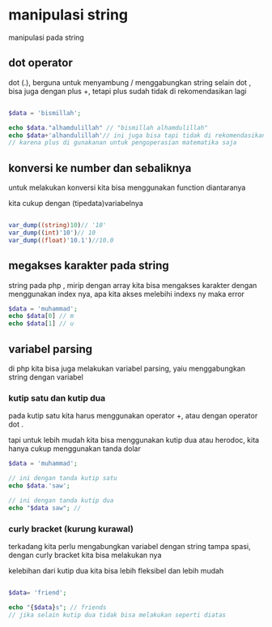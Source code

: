 # manipulasi string
manipulasi pada string

## dot operator

dot (.), berguna untuk menyambung / menggabungkan string
selain dot , bisa juga dengan plus +, tetapi plus sudah tidak di rekomendasikan lagi


```php

$data = 'bismillah';

echo $data."alhamdulillah" // "bismillah alhamdulillah"
echo $data+'alhandulillah'// ini juga bisa tapi tidak di rekomendasikan lagi
// karena plus di gunakanan untuk pengoperasian matematika saja

```

## konversi ke number dan sebaliknya
untuk melakukan konversi kita bisa menggunakan function diantaranya

kita cukup dengan (tipedata)variabelnya
```php

var_dump((string)10)// '10'
var_dump((int)'10')// 10
var_dump((float)'10.1')//10.0

```

## megakses karakter pada string
string pada php , mirip dengan array kita bisa mengakses karakter dengan menggunakan index nya, apa kita akses melebihi indexs ny maka error

```php
$data = 'muhammad';
echo $data[0] // m
echo $data[1] // u

```

## variabel parsing
di php kita bisa juga melakukan variabel parsing, yaiu menggabungkan string dengan variabel

### kutip satu dan kutip dua
pada kutip satu kita harus menggunakan operator +, atau dengan operator dot .

tapi untuk lebih mudah kita bisa menggunakan kutip dua atau herodoc, kita hanya cukup menggunakan tanda dolar 

```php
$data = 'muhammad';

// ini dengan tanda kutip satu
echo $data.'saw'; 

// ini dengan tanda kutip dua
echo "$data saw"; // 

```

### curly bracket (kurung kurawal)
terkadang kita perlu mengabungkan variabel dengan string tampa spasi, dengan curly bracket kita bisa melakukan nya

kelebihan dari kutip dua kita bisa lebih fleksibel dan lebih mudah


```php

$data= 'friend';

echo "{$data}s"; // friends
// jika selain kutip dua tidak bisa melakukan seperti diatas 


```